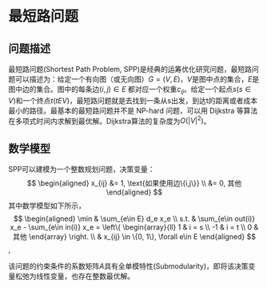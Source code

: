 # 最短路问题

## 问题描述

最短路问题(Shortest Path Problem, SPP)是经典的运筹优化研究问题，最短路问题可以描述为：给定一个有向图（或无向图）$G=(V,E)$，$V$是图中点的集合，$E$是图中边的集合。图中的每条边$(i,j) \in E$ 都对应一个权重$c_{ij}$。给定一个起点$s(s \in V)$和一个终点$t(t E V)$，最短路问题就是去找到一条从s出发，到达t的距离或者成本最小的路径。最基本的最短路问题并不是 NP-hard 问题，可以用 Dijkstra 等算法在多项式时间内求解到最优解。Dijkstra算法的复杂度为$O(|V|^2)$。

## 数学模型

SPP可以建模为一个整数规划问题，决策变量：
$$
\begin{aligned}
x_{ij}  &= 1, \text{如果使用边\{i,j\}} \\
        &= 0, 其他
\end{aligned}
$$
其中数学模型如下所示，
$$
\begin{aligned}
\min & \sum_{e\in E} d_e x_e \\
    s.t. & \sum_{e\in out(i)} x_e - \sum_{e\in in(i)} x_e = \left\{ 
        \begin{array}{ll} 
        1 & i = s \\ 
        -1 & i = t \\
        0 & 其他
        \end{array} 
        \right. \\
         & x_{ij} \in \{0, 1\}, \forall e\in E
\end{aligned}
$$,

该问题的约束条件的系数矩阵$A$具有全单模特性(Submodularity)，即将该决策变量松弛为线性变量，也存在整数最优解。